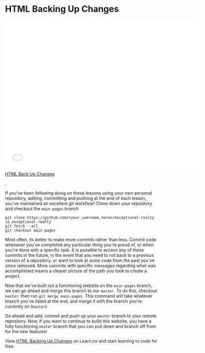 # HTML Backing Up Changes

<iframe width="640" height="480" src="//www.youtube.com/embed/Sh4wSwzf7n0?rel=0&modestbranding=1" frameborder="0" allowfullscreen></iframe>

<p><a href="https://www.youtube.com/watch?v=Sh4wSwzf7n0">HTML Back Up Changes</a></p>.

If you've been following along on these lessons using your own personal
repository, adding, committing and pushing at the end of each lesson, you've
maintained an excellent git workflow! Clone down your repository and checkout
the `main-pages` branch

```
git clone https://github.com/<your_username_here>/exceptional-realty
cd exceptional-realty
git fetch --all
git checkout main-pages
```

Most often, its better to make more commits rather than less. Commit code
whenever you've completed any particular thing you're proud of, or when you're
done with a specific task. It is possible to access any of these commits in the
future, in the event that you need to roll back to a previous version of a
repository, or want to look at some code from the past you've since removed.
More commits with specific messages regarding what was accomplished means a
clearer picture of the path you took to create a project.

Now that we've built out a functioning website on the `main-pages` branch, we
can go ahead and merge this branch to our `master`. To do this, checkout
`master`, then run `git merge main-pages`. This command will take whatever
branch you've listed at the end, and merge it with the branch you're currently
on (`master`).

Go ahead and add, commit and push up your `master` branch to your remote
repository. Now, if you want to continue to build this website, you have a
fully functioning `master` branch that you can pull down and branch off from
for the new features!

<p data-visibility='hidden'>View <a href='https://learn.co/lessons/html-backing-up-changes' title='HTML Backing Up Changes'>HTML Backing Up Changes</a> on Learn.co and start learning to code for free.</p>
